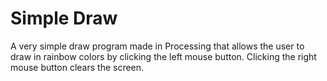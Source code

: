 # Simple Draw

A very simple draw program made in Processing that allows the user to draw in rainbow colors by clicking the left mouse button. Clicking the right mouse button clears the screen. 
